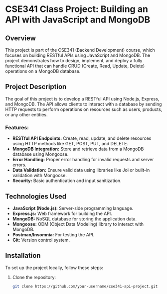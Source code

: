 # CSE341 Class Project: Building an API with JavaScript and MongoDB

## Overview
This project is part of the CSE341 (Backend Development) course, which focuses on building RESTful APIs using JavaScript and MongoDB. The project demonstrates how to design, implement, and deploy a fully functional API that can handle CRUD (Create, Read, Update, Delete) operations on a MongoDB database.

## Project Description
The goal of this project is to develop a RESTful API using Node.js, Express, and MongoDB. The API allows clients to interact with a database by sending HTTP requests to perform operations on resources such as users, products, or any other entities.

### Features:
- **RESTful API Endpoints:** Create, read, update, and delete resources using HTTP methods like GET, POST, PUT, and DELETE.
- **MongoDB Integration:** Store and retrieve data from a MongoDB database using Mongoose.
- **Error Handling:** Proper error handling for invalid requests and server errors.
- **Data Validation:** Ensure valid data using libraries like Joi or built-in validation with Mongoose.
- **Security:** Basic authentication and input sanitization.

## Technologies Used
- **JavaScript (Node.js):** Server-side programming language.
- **Express.js:** Web framework for building the API.
- **MongoDB:** NoSQL database for storing the application data.
- **Mongoose:** ODM (Object Data Modeling) library to interact with MongoDB.
- **Postman/Insomnia:** For testing the API.
- **Git:** Version control system.

## Installation

To set up the project locally, follow these steps:

1. Clone the repository:
   ```bash
   git clone https://github.com/your-username/cse341-api-project.git
